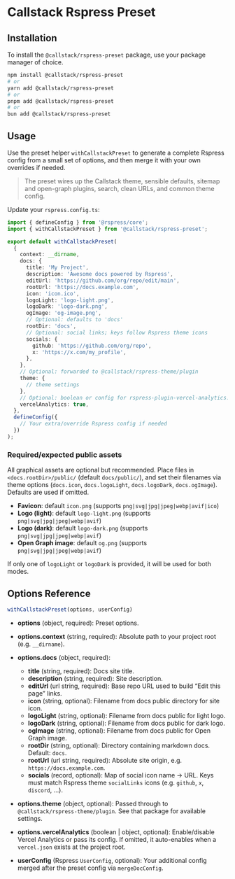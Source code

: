 # Callstack Rspress Preset

## Installation

To install the `@callstack/rspress-preset` package, use your package manager of choice.

```bash
npm install @callstack/rspress-preset
# or
yarn add @callstack/rspress-preset
# or
pnpm add @callstack/rspress-preset
# or
bun add @callstack/rspress-preset
```

## Usage

Use the preset helper `withCallstackPreset` to generate a complete Rspress config from a small set of options, and then merge it with your own overrides if needed.

> The preset wires up the Callstack theme, sensible defaults, sitemap and open-graph plugins, search, clean URLs, and common theme config.

Update your `rspress.config.ts`:

```ts
import { defineConfig } from '@rspress/core';
import { withCallstackPreset } from '@callstack/rspress-preset';

export default withCallstackPreset(
  {
    context: __dirname,
    docs: {
      title: 'My Project',
      description: 'Awesome docs powered by Rspress',
      editUrl: 'https://github.com/org/repo/edit/main',
      rootUrl: 'https://docs.example.com',
      icon: 'icon.ico',
      logoLight: 'logo-light.png',
      logoDark: 'logo-dark.png',
      ogImage: 'og-image.png',
      // Optional: defaults to 'docs'
      rootDir: 'docs', 
      // Optional: social links; keys follow Rspress theme icons
      socials: {
        github: 'https://github.com/org/repo',
        x: 'https://x.com/my_profile',
      },
    },
    // Optional: forwarded to @callstack/rspress-theme/plugin
    theme: {
      // theme settings
    },
    // Optional: boolean or config for rspress-plugin-vercel-analytics.
    vercelAnalytics: true,
  },
  defineConfig({
    // Your extra/override Rspress config if needed
  })
);
```

### Required/expected public assets

All graphical assets are optional but recommended. Place files in `<docs.rootDir>/public/` (default `docs/public/`), and set their filenames via theme options (`docs.icon`, `docs.logoLight`, `docs.logoDark`, `docs.ogImage`). Defaults are used if omitted.

- **Favicon**: default `icon.png` (supports `png|svg|jpg|jpeg|webp|avif|ico`)
- **Logo (light)**: default `logo-light.png` (supports `png|svg|jpg|jpeg|webp|avif`)
- **Logo (dark)**: default `logo-dark.png` (supports `png|svg|jpg|jpeg|webp|avif`)
- **Open Graph image**: default `og.png` (supports `png|svg|jpg|jpeg|webp|avif`)

If only one of `logoLight` or `logoDark` is provided, it will be used for both modes.

## Options Reference

```ts
withCallstackPreset(options, userConfig)
```

- **options** (object, required): Preset options.
- **options.context** (string, required): Absolute path to your project root (e.g. `__dirname`).
- **options.docs** (object, required):
  - **title** (string, required): Docs site title.
  - **description** (string, required): Site description.
  - **editUrl** (url string, required): Base repo URL used to build “Edit this page” links.
  - **icon** (string, optional): Filename from docs public directory for site icon.
  - **logoLight** (string, optional): Filename from docs public for light logo.
  - **logoDark** (string, optional): Filename from docs public for dark logo.
  - **ogImage** (string, optional): Filename from docs public for Open Graph image.
  - **rootDir** (string, optional): Directory containing markdown docs. Default: `docs`.
  - **rootUrl** (url string, required): Absolute site origin, e.g. `https://docs.example.com`.
  - **socials** (record, optional): Map of social icon name → URL. Keys must match Rspress theme `socialLinks` icons (e.g. `github`, `x`, `discord`, …).
- **options.theme** (object, optional): Passed through to `@callstack/rspress-theme/plugin`. See that package for available settings.
- **options.vercelAnalytics** (boolean | object, optional): Enable/disable Vercel Analytics or pass its config. If omitted, it auto-enables when a `vercel.json` exists at the project root.

- **userConfig** (Rspress `UserConfig`, optional): Your additional config merged after the preset config via `mergeDocConfig`.
